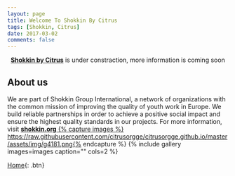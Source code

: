 ```yaml
---
layout: page
title: Welcome To Shokkin By Citrus
tags: [Shokkin, Citrus]
date: 2017-03-02
comments: false
---
```

    
<center><a href="https://www.facebook.com/citrus.org.ge"><b>Shokkin by Citrus</b></a> is under constraction, more information is coming soon</center>

## About us
We are part of Shokkin Group International, a network of organizations with the common mission of improving the quality of youth work in Europe. We build reliable partnerships in order to achieve a positive social impact and ensure the highest quality standards in our projects. For more information, visit <a href="https://www.facebook.com/citrus.org.ge"><b>shokkin.org</b>
{% capture images %} https://raw.githubusercontent.com/citrusorgge/citrusorgge.github.io/master/assets/img/g4181.png{% endcapture %} {% include gallery images=images caption="" cols=2 %}



     
[Home](http://citrus.org.ge){: .btn}
